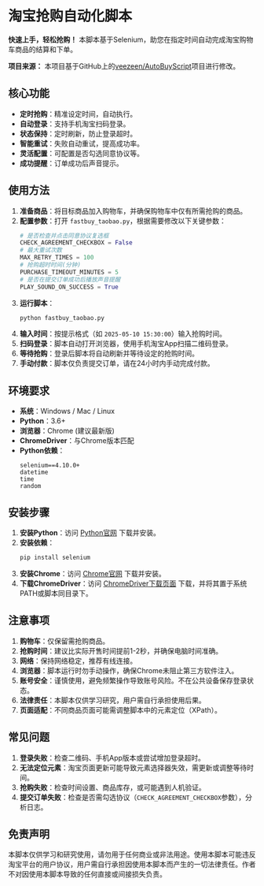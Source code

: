 # 淘宝抢购自动化脚本

**快速上手，轻松抢购！** 本脚本基于Selenium，助您在指定时间自动完成淘宝购物车商品的结算和下单。

**项目来源：** 本项目基于GitHub上的[veezeen/AutoBuyScript](https://github.com/veezeen/AutoBuyScript)项目进行修改。

## 核心功能

- **定时抢购**：精准设定时间，自动执行。
- **自动登录**：支持手机淘宝扫码登录。
- **状态保持**：定时刷新，防止登录超时。
- **智能重试**：失败自动重试，提高成功率。
- **灵活配置**：可配置是否勾选同意协议等。
- **成功提醒**：订单成功后声音提示。

## 使用方法

1.  **准备商品**：将目标商品加入购物车，并确保购物车中仅有所需抢购的商品。
2.  **配置参数**：打开 `fastbuy_taobao.py`，根据需要修改以下关键参数：
    ```python
    # 是否检查并点击同意协议复选框
    CHECK_AGREEMENT_CHECKBOX = False
    # 最大重试次数
    MAX_RETRY_TIMES = 100
    # 抢购超时时间(分钟)
    PURCHASE_TIMEOUT_MINUTES = 5
    # 是否在提交订单成功后播放声音提醒
    PLAY_SOUND_ON_SUCCESS = True
    ```
3.  **运行脚本**：
    ```bash
    python fastbuy_taobao.py
    ```
4.  **输入时间**：按提示格式（如 `2025-05-10 15:30:00`）输入抢购时间。
5.  **扫码登录**：脚本自动打开浏览器，使用手机淘宝App扫描二维码登录。
6.  **等待抢购**：登录后脚本将自动刷新并等待设定的抢购时间。
7.  **手动付款**：脚本仅负责提交订单，请在24小时内手动完成付款。

## 环境要求

- **系统**：Windows / Mac / Linux
- **Python**：3.6+
- **浏览器**：Chrome (建议最新版)
- **ChromeDriver**：与Chrome版本匹配
- **Python依赖**：
    ```
    selenium==4.10.0+
    datetime
    time
    random
    ```

## 安装步骤

1.  **安装Python**：访问 [Python官网](https://www.python.org/downloads/) 下载并安装。
2.  **安装依赖**：
    ```bash
    pip install selenium
    ```
3.  **安装Chrome**：访问 [Chrome官网](https://www.google.com/chrome/) 下载并安装。
4.  **下载ChromeDriver**：访问 [ChromeDriver下载页面](https://sites.google.com/a/chromium.org/chromedriver/downloads) 下载，并将其置于系统PATH或脚本同目录下。

## 注意事项

1.  **购物车**：仅保留需抢购商品。
2.  **抢购时间**：建议比实际开售时间提前1-2秒，并确保电脑时间准确。
3.  **网络**：保持网络稳定，推荐有线连接。
4.  **浏览器**：脚本运行时勿手动操作，确保Chrome未阻止第三方软件注入。
5.  **账号安全**：谨慎使用，避免频繁操作导致账号风险。不在公共设备保存登录状态。
6.  **法律责任**：本脚本仅供学习研究，用户需自行承担使用后果。
7.  **页面适配**：不同商品页面可能需调整脚本中的元素定位（XPath）。

## 常见问题

1.  **登录失败**：检查二维码、手机App版本或尝试增加登录超时。
2.  **无法定位元素**：淘宝页面更新可能导致元素选择器失效，需更新或调整等待时间。
3.  **抢购失败**：检查时间设置、商品库存，或可能遇到人机验证。
4.  **提交订单失败**：检查是否需勾选协议（`CHECK_AGREEMENT_CHECKBOX`参数），分析日志。

## 免责声明

本脚本仅供学习和研究使用，请勿用于任何商业或非法用途。使用本脚本可能违反淘宝平台的用户协议，用户需自行承担因使用本脚本而产生的一切法律责任。作者不对因使用本脚本导致的任何直接或间接损失负责。
